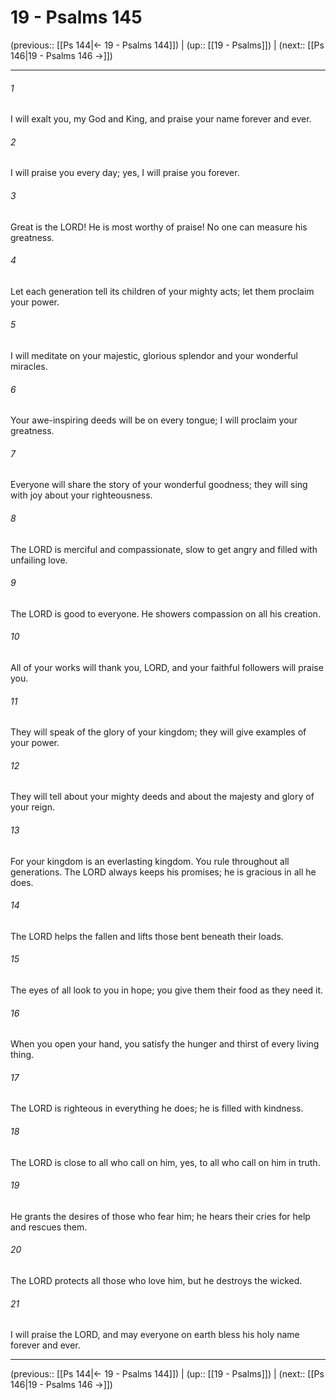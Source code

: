 # 19 - Psalms 145

(previous:: [[Ps 144|← 19 - Psalms 144]]) | (up:: [[19 - Psalms]]) | (next:: [[Ps 146|19 - Psalms 146 →]])

***


###### 1 
I will exalt you, my God and King, and praise your name forever and ever. 

###### 2 
I will praise you every day; yes, I will praise you forever. 

###### 3 
Great is the LORD! He is most worthy of praise! No one can measure his greatness. 

###### 4 
Let each generation tell its children of your mighty acts; let them proclaim your power. 

###### 5 
I will meditate on your majestic, glorious splendor and your wonderful miracles. 

###### 6 
Your awe-inspiring deeds will be on every tongue; I will proclaim your greatness. 

###### 7 
Everyone will share the story of your wonderful goodness; they will sing with joy about your righteousness. 

###### 8 
The LORD is merciful and compassionate, slow to get angry and filled with unfailing love. 

###### 9 
The LORD is good to everyone. He showers compassion on all his creation. 

###### 10 
All of your works will thank you, LORD, and your faithful followers will praise you. 

###### 11 
They will speak of the glory of your kingdom; they will give examples of your power. 

###### 12 
They will tell about your mighty deeds and about the majesty and glory of your reign. 

###### 13 
For your kingdom is an everlasting kingdom. You rule throughout all generations. The LORD always keeps his promises; he is gracious in all he does. 

###### 14 
The LORD helps the fallen and lifts those bent beneath their loads. 

###### 15 
The eyes of all look to you in hope; you give them their food as they need it. 

###### 16 
When you open your hand, you satisfy the hunger and thirst of every living thing. 

###### 17 
The LORD is righteous in everything he does; he is filled with kindness. 

###### 18 
The LORD is close to all who call on him, yes, to all who call on him in truth. 

###### 19 
He grants the desires of those who fear him; he hears their cries for help and rescues them. 

###### 20 
The LORD protects all those who love him, but he destroys the wicked. 

###### 21 
I will praise the LORD, and may everyone on earth bless his holy name forever and ever.

***

(previous:: [[Ps 144|← 19 - Psalms 144]]) | (up:: [[19 - Psalms]]) | (next:: [[Ps 146|19 - Psalms 146 →]])

